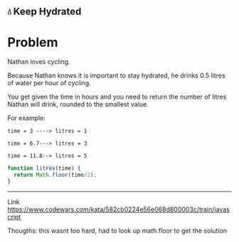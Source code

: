 💧 Keep Hydrated
---

# Problem

Nathan loves cycling.

Because Nathan knows it is important to stay hydrated, he drinks 0.5 litres of water per hour of cycling.

You get given the time in hours and you need to return the number of litres Nathan will drink, rounded to the smallest value.

For example:
```
time = 3 ----> litres = 1

time = 6.7---> litres = 3

time = 11.8--> litres = 5 
```

```js
function litres(time) {
  return Math.floor(time/2);
}
```
---

Link https://www.codewars.com/kata/582cb0224e56e068d800003c/train/javascript

Thougths: this wasnt too hard, had to look up math.floor to get the solution
